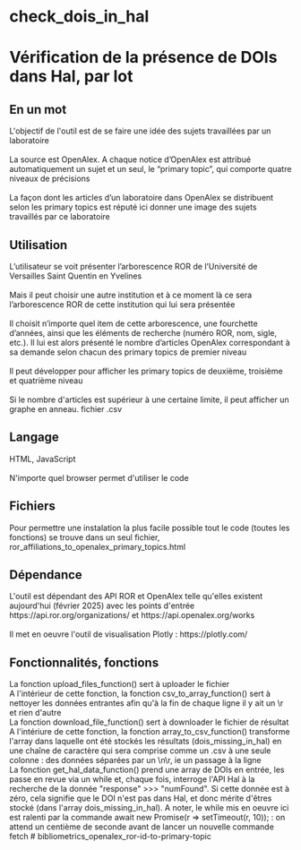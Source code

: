 # check_dois_in_hal
<h1>Vérification de la présence de DOIs dans Hal, par lot</h1>
<h2>En un mot</h2>
L'objectif de l'outil est de se faire une idée des sujets travaillées par un laboratoire
<br/><br/>
La source est OpenAlex. A chaque notice d’OpenAlex est attribué automatiquement un sujet et un seul, le “primary topic”, qui comporte quatre niveaux de précisions
<br/><br/>
La façon dont les articles d’un laboratoire dans OpenAlex se distribuent selon les primary topics est réputé ici donner une image des sujets travaillés par ce laboratoire
<h2>Utilisation</h2>
L’utilisateur se voit présenter l’arborescence ROR de l’Université de Versailles Saint Quentin en Yvelines
<br/><br/>
Mais il peut choisir une autre institution et à ce moment là ce sera l’arborescence ROR de cette institution qui lui sera présentée
<br/><br/>
Il choisit n’importe quel item de cette arborescence, une fourchette d’années, ainsi que les éléments de recherche (numéro ROR, nom, sigle, etc.). Il lui est alors présenté le nombre d’articles OpenAlex correspondant à sa demande selon chacun des primary topics de premier niveau
<br/><br/>
Il peut développer pour afficher les primary topics de deuxième, troisième et quatrième niveau
<br/><br/>
Si le nombre d'articles est supérieur à une certaine limite, il peut afficher un graphe en anneau.
fichier .csv
<h2>Langage</h2>
HTML, JavaScript
<br/><br/>
N'importe quel browser permet d'utiliser le code
<h2>Fichiers</h2>
Pour permettre une instalation la plus facile possible tout le code (toutes les fonctions) se trouve dans un seul fichier, ror_affiliations_to_openalex_primary_topics.html
<h2>Dépendance</h2>
L'outil est dépendant des API ROR et OpenAlex telle qu'elles existent aujourd'hui (février 2025) avec les points d'entrée https://api.ror.org/organizations/ et https://api.openalex.org/works
<br/><br/>
Il met en oeuvre l'outil de visualisation Plotly : https://plotly.com/
<h2>Fonctionnalités, fonctions</h2>
La fonction upload_files_function() sert à uploader le fichier<br/>
A l'intérieur de cette fonction, la fonction csv_to_array_function() sert à nettoyer les données entrantes afin qu'à la fin de chaque ligne il y ait un \r et rien d'autre<br/>
La fonction download_file_function() sert à downloader le fichier de résultat<br/>
A l'intériure de cette fonction, la fonction array_to_csv_function() transforme l'array dans laquelle ont été stockés les résultats (dois_missing_in_hal) en une chaîne de caractère qui sera comprise comme un .csv à une seule colonne : des données séparées par un \n\r, ie un passage à la ligne<br/>
La fonction get_hal_data_function() prend une array de DOIs en entrée, les passe en revue via un while et, chaque fois, interroge l'API Hal à la recherche de la donnée "response" >>> "numFound". Si cette donnée est à zéro, cela signifie que le DOI n'est pas dans Hal, et donc mérite d'êtres stocké (dans l'array dois_missing_in_hal). A noter, le while mis en oeuvre ici est ralenti par la commande await new Promise(r => setTimeout(r, 10)); : on attend un centième de seconde avant de lancer un nouvelle commande fetch
# bibliometrics_openalex_ror-id-to-primary-topic

